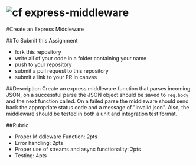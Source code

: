 ![cf](http://i.imgur.com/7v5ASc8.png) express-middleware
====

#Create an Express Middleware

##To Submit this Assignment
  * fork this repository
  * write all of your code in a folder containing your name
  * push to your repository
  * submit a pull request to this repository
  * submit a link to your PR in canvas

##Description
Create an express middleware function that parses incoming JSON, 
on a successful parse the JSON object should be saved to `req.body`
and the next function called. On a failed parse the middleware should
send back the appropriate status code and a message of "invalid json".
Also, the middleware should be tested in both a unit and integration test
format.

##Rubric
  * Proper Middleware Function: 2pts
  * Error handling: 2pts
  * Proper use of streams and async functionality: 2pts
  * Testing: 4pts
